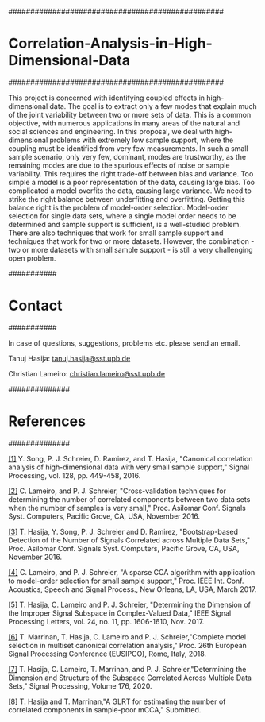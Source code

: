 #################################################
# Correlation-Analysis-in-High-Dimensional-Data #
#################################################

This project is concerned with identifying coupled effects in high-dimensional data. The goal is to extract only a few modes
that explain much of the joint variability between two or more sets of data. This is a common objective, with numerous applications
in many areas of the natural and social sciences and engineering. In this proposal, we deal with high-dimensional problems with 
extremely low sample support, where the coupling must be identified from very few measurements. In such a small sample scenario, 
only very few, dominant, modes are trustworthy, as the remaining modes are due to the spurious effects of noise or sample variability. 
This requires the right trade-off between bias and variance. Too simple a model is a poor representation of the data, causing large bias. 
Too complicated a model overfits the data, causing large variance. We need to strike the right balance between underfitting and 
overfitting. Getting this balance right is the problem of model-order selection. Model-order selection for single data sets, where a 
single model order needs to be determined and sample support is sufficient, is a well-studied problem. There are also techniques that 
work for small sample support and techniques that work for two or more datasets. However, the combination - two or more datasets with 
small sample support - is still a very challenging open problem.


###########
# Contact #
###########

In case of questions, suggestions, problems etc. please send an email.

Tanuj Hasija:
tanuj.hasija@sst.upb.de

Christian Lameiro:
christian.lameiro@sst.upb.de

##############
# References #
##############

[[1]](Techniques-two-data-sets/) Y. Song, P. J. Schreier, D. Ramirez, and T. Hasija, "Canonical correlation analysis of high-dimensional data with very small sample support," Signal Processing, vol. 128, pp. 449-458, 2016.

[[2]](Techniques-two-data-sets/Cross-Validation/) C. Lameiro, and P. J. Schreier, "Cross-validation techniques for determining the number of correlated components between two data sets when the number of samples is very small," Proc. Asilomar Conf. Signals Syst. Computers, Pacific Grove, CA, USA, November 2016.

[[3]](Techniques-multiple-data-sets/Bootstrap/) T. Hasija, Y. Song, P. J. Schreier and D. Ramirez, "Bootstrap-based Detection of the Number of Signals Correlated across Multiple Data Sets," Proc. Asilomar Conf. Signals Syst. Computers, Pacific Grove, CA, USA, November 2016.

[[4]](Techniques-two-data-sets/Sparse-CCA/) C. Lameiro, and P. J. Schreier, "A sparse CCA algorithm with application to model-order selection for small sample support," Proc. IEEE Int. Conf. Acoustics, Speech and Signal Process., New Orleans, LA, USA, March 2017.

[[5]](Techniques-one-data-set/Improper-Signal-Subpsace-Detection/) T. Hasija,  C. Lameiro and P. J. Schreier, "Determining the Dimension of the Improper Signal Subspace in Complex-Valued Data," IEEE Signal Processing Letters, vol. 24, no. 11, pp. 1606-1610, Nov. 2017.

[[6]](Techniques-multiple-data-sets/Complete-Model-Selection/) T. Marrinan, T. Hasija, C. Lameiro and P. J. Schreier,"Complete model selection in multiset canonical correlation analysis," Proc. 26th European Signal Processing Conference (EUSIPCO), Rome, Italy, 2018.

[[7]](Techniques-multiple-data-sets/Complete-Model-Selection-Eigenvalue-Eigenvector-Test-Technique/) T. Hasija, C. Lameiro, T. Marrinan,  and P. J. Schreier,"Determining the Dimension and Structure of the Subspace Correlated Across Multiple Data Sets," Signal Processing, Volume 176, 2020.

[[8]](Techniques-multiple-data-sets/Joint-Reduced-Rank-mCCA-Technique/) T. Hasija and T. Marrinan,"A GLRT for estimating the number of correlated components in sample-poor mCCA," Submitted.

